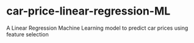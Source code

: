 # car-price-linear-regression-ML
A Linear Regression Machine Learning model to predict car prices using feature selection
